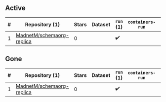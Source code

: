 ## Active
| # | Repository (1) | Stars | Dataset | `run` (1) | `containers-run` | Last Modified |
| --- | --- | --- | --- | --- | --- | --- |
| 1 | [MadnetM/schemaorg-replica](https://github.com/MadnetM/schemaorg-replica) | 0 |  | :heavy_check_mark: |  | 2024-12-16 22:05:58+00:00 |

## Gone
| # | Repository (1) | Stars | Dataset | `run` (1) | `containers-run` | Last Modified |
| --- | --- | --- | --- | --- | --- | --- |
| 1 | [MadnetM/schemaorg-replica](https://github.com/MadnetM/schemaorg-replica) | 0 |  | :heavy_check_mark: |  | 2024-12-13 14:00:52+00:00 |

